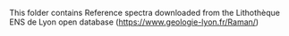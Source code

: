 This folder contains Reference spectra downloaded from the Lithothèque ENS de Lyon open database (https://www.geologie-lyon.fr/Raman/)
